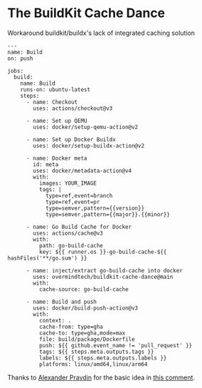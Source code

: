 # The BuildKit Cache Dance

Workaround buildkit/buildx's lack of integrated caching solution

```
---
name: Build
on: push

jobs:
  build:
    name: Build
    runs-on: ubuntu-latest
    steps:
      - name: Checkout
        uses: actions/checkout@v3

      - name: Set up QEMU
        uses: docker/setup-qemu-action@v2

      - name: Set up Docker Buildx
        uses: docker/setup-buildx-action@v2

      - name: Docker meta
        id: meta
        uses: docker/metadata-action@v4
        with:
          images: YOUR_IMAGE
          tags: |
            type=ref,event=branch
            type=ref,event=pr
            type=semver,pattern={{version}}
            type=semver,pattern={{major}}.{{minor}}

      - name: Go Build Cache for Docker
        uses: actions/cache@v3
        with:
          path: go-build-cache
          key: ${{ runner.os }}-go-build-cache-${{ hashFiles('**/go.sum') }}

      - name: inject/extract go-build-cache into docker
        uses: overmindtech/buildkit-cache-dance@main
        with:
          cache-source: go-build-cache

      - name: Build and push
        uses: docker/build-push-action@v3
        with:
          context: .
          cache-from: type=gha
          cache-to: type=gha,mode=max
          file: build/package/Dockerfile
          push: ${{ github.event_name != 'pull_request' }}
          tags: ${{ steps.meta.outputs.tags }}
          labels: ${{ steps.meta.outputs.labels }}
          platforms: linux/amd64,linux/arm64
```

Thanks to [Alexander Pravdin](https://github.com/speller) for the basic idea in [this comment](https://github.com/moby/buildkit/issues/1512).
